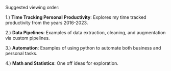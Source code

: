 Suggested viewing order:

1.) **Time Tracking Personal Productivity**: Explores my time tracked productivity from the years 2016-2023.   

2.) **Data Pipelines**: Examples of data extraction, cleaning, and augmentation via custom pipelines.   

3.) **Automation**: Examples of using python to automate both business and personal tasks. 

4.) **Math and Statistics**: One off ideas for exploration. 